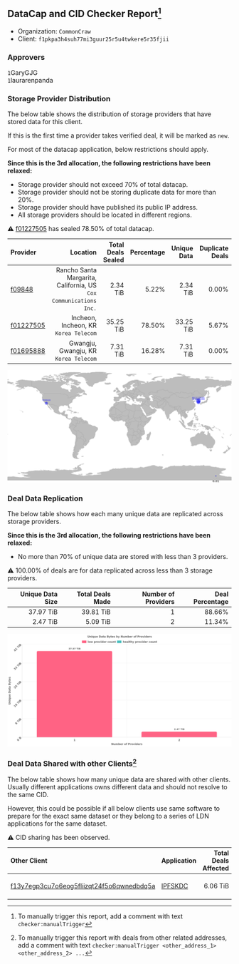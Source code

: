 ## DataCap and CID Checker Report[^1]
 - Organization: `CommonCraw`
 - Client: `f1pkpa3h4suh77mi3guur25r5u4twkere5r35fjii`
### Approvers
`1`GaryGJG<br/>`1`laurarenpanda

### Storage Provider Distribution
The below table shows the distribution of storage providers that have stored data for this client.

If this is the first time a provider takes verified deal, it will be marked as `new`.

For most of the datacap application, below restrictions should apply.

**Since this is the 3rd allocation, the following restrictions have been relaxed:**
 - Storage provider should not exceed 70% of total datacap.
 - Storage provider should not be storing duplicate data for more than 20%.
 - Storage provider should have published its public IP address.
 - All storage providers should be located in different regions.

⚠️ [f01227505](https://filfox.info/en/address/f01227505) has sealed 78.50% of total datacap.

| Provider                                              |                                                             Location | Total Deals Sealed | Percentage | Unique Data | Duplicate Deals |
| :---------------------------------------------------- | -------------------------------------------------------------------: | -----------------: | ---------: | ----------: | --------------: |
| [f09848](https://filfox.info/en/address/f09848)       | Rancho Santa Margarita, California, US<br/>`Cox Communications Inc.` |           2.34 TiB |      5.22% |    2.34 TiB |           0.00% |
| [f01227505](https://filfox.info/en/address/f01227505) |                             Incheon, Incheon, KR<br/>`Korea Telecom` |          35.25 TiB |     78.50% |   33.25 TiB |           5.67% |
| [f01695888](https://filfox.info/en/address/f01695888) |                             Gwangju, Gwangju, KR<br/>`Korea Telecom` |           7.31 TiB |     16.28% |    7.31 TiB |           0.00% |

<img src="https://raw.githubusercontent.com/data-preservation-programs/filplus-checker-assets/main/filecoin-project/filecoin-plus-large-datasets/issues/1991/1697591546500.png"/>

### Deal Data Replication
The below table shows how each many unique data are replicated across storage providers.


**Since this is the 3rd allocation, the following restrictions have been relaxed:**
- No more than 70% of unique data are stored with less than 3 providers.

⚠️ 100.00% of deals are for data replicated across less than 3 storage providers.

| Unique Data Size | Total Deals Made | Number of Providers | Deal Percentage |
| ---------------: | ---------------: | ------------------: | --------------: |
|        37.97 TiB |        39.81 TiB |                   1 |          88.66% |
|         2.47 TiB |         5.09 TiB |                   2 |          11.34% |

<img src="https://raw.githubusercontent.com/data-preservation-programs/filplus-checker-assets/main/filecoin-project/filecoin-plus-large-datasets/issues/1991/1697591547358.png"/>

### Deal Data Shared with other Clients[^3]
The below table shows how many unique data are shared with other clients.
Usually different applications owns different data and should not resolve to the same CID.

However, this could be possible if all below clients use same software to prepare for the exact same dataset or they belong to a series of LDN applications for the same dataset.

⚠️ CID sharing has been observed.

| Other Client                                                                                                          | Application                                                                             | Total Deals Affected | Unique CIDs | Approvers                               |
| :-------------------------------------------------------------------------------------------------------------------- | :-------------------------------------------------------------------------------------- | -------------------: | ----------: | :-------------------------------------- |
| [f13y7egp3cu7o6eog5fliizqt24f5o6qwnedbdq5a](https://filfox.info/en/address/f13y7egp3cu7o6eog5fliizqt24f5o6qwnedbdq5a) | [IPFSKDC](https://github.com/filecoin-project/filecoin-plus-large-datasets/issues/2060) |             6.06 TiB |         194 | `1`nj-steve<br/>`1`psh0691<br/>`1`zcfil |

[^1]: To manually trigger this report, add a comment with text `checker:manualTrigger`

[^2]: Deals from those addresses are combined into this report as they are specified with `checker:manualTrigger`

[^3]: To manually trigger this report with deals from other related addresses, add a comment with text `checker:manualTrigger <other_address_1> <other_address_2> ...`
